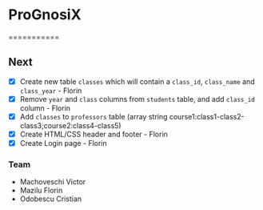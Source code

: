 # ProGnosiX
===========
## Next
- [X] Create new table `classes` which will contain a `class_id`, `class_name` and `class_year` - Florin
- [X] Remove `year` and `class` columns from `students` table, and add `class_id` column - Florin
- [X] Add `classes` to `professors` table (array string course1:class1-class2-class3;course2:class4-class5)
- [X] Create HTML/CSS header and footer - Florin
- [X] Create Login page - Florin

### Team
* Machoveschi Victor
* Mazilu Florin
* Odobescu Cristian
